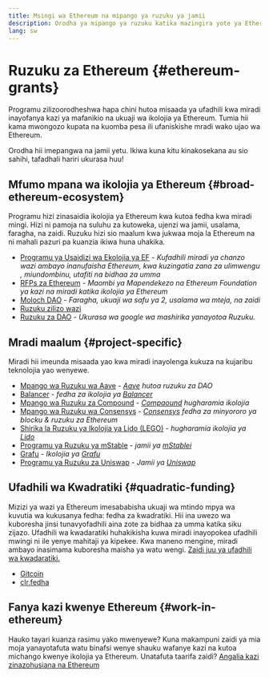 ```yaml
---
title: Msingi wa Ethereum na mipango ya ruzuku ya jamii
description: Orodha ya mipango ya ruzuku katika mazingira yote ya Ethereum.
lang: sw
---
```


# Ruzuku za Ethereum {#ethereum-grants}

Programu zilizoorodheshwa hapa chini hutoa misaada ya ufadhili kwa miradi inayofanya kazi ya mafanikio na ukuaji wa ikolojia ya Ethereum. Tumia hii kama mwongozo kupata na kuomba pesa ili ufaniskishe mradi wako ujao wa Ethereum.

Orodha hii imepangwa na jamii yetu. Ikiwa kuna kitu kinakosekana au sio sahihi, tafadhali hariri ukurasa huu!

## Mfumo mpana wa ikolojia ya Ethereum {#broad-ethereum-ecosystem}

Programu hizi zinasaidia ikolojia ya Ethereum kwa kutoa fedha kwa miradi mingi. Hizi ni pamoja na suluhu za kutoweka, ujenzi wa jamii, usalama, faragha, na zaidi. Ruzuku hizi sio maalum kwa jukwaa moja la Ethereum na ni mahali pazuri pa kuanzia ikiwa huna uhakika.

- [Programu ya Usaidizi wa Ekolojia ya EF](https://esp.ethereum.foundation) - _Kufadhili miradi ya chanzo wazi ambayo inanufaisha Ethereum, kwa kuzingatia zana za ulimwengu , miundombinu, utafiti na bidhaa za umma_
- [RFPs za Ethereum](https://github.com/ethereum/requests-for-proposals) - _Maombi ya Mapendekezo na Ethereum Foundation ya kazi na miradi katika ikolojia ya Ethereum_
- [Moloch DAO](https://www.molochdao.com/) - _Faragha, ukuaji wa safu ya 2, usalama wa mteja, na zaidi_
- [Ruzuku zilizo wazi](https://opengrants.com/explore)
- [Ruzuku za DAO](https://docs.google.com/spreadsheets/d/1XHc-p_MHNRdjacc8uOEjtPoWL86olP4GyxAJOFO0zxY/edit#gid=0) - _Ukurasa wa google wa mashirika yanayotoa Ruzuku._

## Mradi maalum {#project-specific}

Miradi hii imeunda misaada yao kwa miradi inayolenga kukuza na kujaribu teknolojia yao wenyewe.

- [Mpango wa Ruzuku wa Aave](https://aavegrants.org/) - _[Aave](https://aave.com/) hutoa ruzuku za DAO_
- [Balancer](https://balancergrants.notion.site/Balancer-Community-Grants-23e562c5bc4347cd8304637bff0058e6) - _fedha za ikolojia ya [Balancer](https://balancer.fi/)_
- [Mpango wa Ruzuku za Compound](https://compoundgrants.org/) - _[Compaound](https://compound.finance/) hugharamia ikolojia_
- [Mpango wa Ruzuku wa Consensys](https://consensys.net/grants/) - _[Consensys](https://consensys.net/) fedha za minyororo ya blocku & ruzuku za Ethereum_
- [Shirika la Ruzuku ya Ikolojia ya Lido (LEGO)](https://lego.lido.fi/) - _hugharamia ikolojia ya [Lido](https://lido.fi/)_
- [Programu ya Ruzuku ya mStable](https://docs.mstable.org/advanced/grants-program) - _jamii ya [mStablei](https://mstable.org/)_
- [Grafu](https://airtable.com/shrdfvnFvVch3IOVm) - _Ikolojia ya [Grafu](https://thegraph.com/)_
- [Programu ya Ruzuku za Uniswap](https://www.unigrants.org/) - _Jamii ya [Uniswap](https://uniswap.org/)_

## Ufadhili wa Kwadratiki {#quadratic-funding}

Mizizi ya wazi ya Ethereum imesababisha ukuaji wa mtindo mpya wa kuvutia wa kukusanya fedha: fedha za kwadratiki. Hii ina uwezo wa kuboresha jinsi tunavyofadhili aina zote za bidhaa za umma katika siku zijazo. Ufadhili wa kwadaratiki huhakikisha kuwa miradi inayopokea ufadhili mwingi ni ile yenye mahitaji ya kipekee. Kwa maneno mengine, miradi ambayo inasimama kuboresha maisha ya watu wengi. [Zaidi juu ya ufadhili wa kwadaratiki.](/defi/#quadratic-funding)

- [Gitcoin](https://gitcoin.co/grants)
- [clr.fedha](https://clr.fund/)

## Fanya kazi kwenye Ethereum {#work-in-ethereum}

Hauko tayari kuanza rasimu yako mwenyewe? Kuna makampuni zaidi ya mia moja yanayotafuta watu binafsi wenye shauku wafanye kazi na kutoa michango kwenye ikolojia ya Ethereum. Unatafuta taarifa zaidi? [Angalia kazi zinazohusiana na Ethereum](/community/get-involved/#ethereum-jobs)

